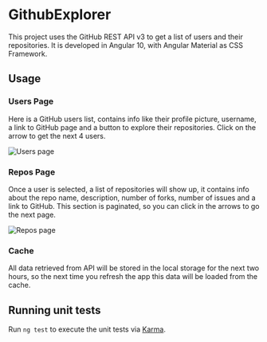 # GithubExplorer

This project uses the GitHub REST API v3 to get a list of users and their repositories. It is developed in Angular 10, with Angular Material as CSS Framework.

## Usage

### Users Page

Here is a GitHub users list, contains info like their profile picture, username, a link to GitHub page and a button to explore their repositories. Click on the arrow to get the next 4 users.

![Users page](https://i.imgur.com/Azmyicy.png)

### Repos Page

Once a user is selected, a list of repositories will show up, it contains info about the repo name, description, number of forks, number of issues and a link to GitHub. This section is paginated, so you can click in the arrows to go the next page.

![Repos page](https://i.imgur.com/WSFyWKl.png)

### Cache

All data retrieved from API will be stored in the local storage for the next two hours, so the next time you refresh the app this data will be loaded from the cache.

## Running unit tests

Run `ng test` to execute the unit tests via [Karma](https://karma-runner.github.io).
